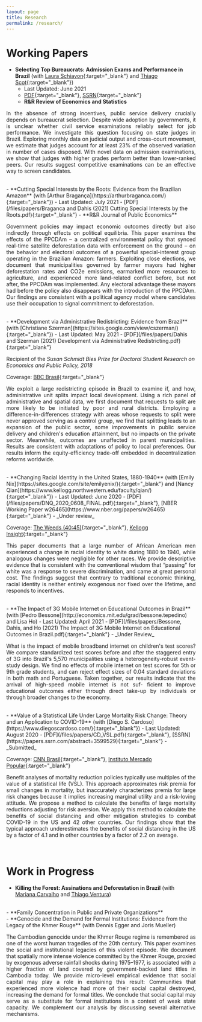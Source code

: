 ```yaml
---
layout: page
title: Research
permalink: /research/
---
```


# Working Papers

- **Selecting Top Bureaucrats: Admission Exams and Performance in Brazil** (with [Laura Schiavon](https://www.lauraschiavon.com/){:target="_blank"} and [Thiago Scot](https://sites.google.com/view/thiagoscot/){:target="_blank"})
    - Last Updated: June 2021
    - [PDF](/files/papers/DSS_Selecting_Top_Bureaucrats.pdf){:target="_blank"}, [SSRN](https://ssrn.com/abstract=3584725){:target="_blank"}
    - **R&R Review of Economics and Statistics**

<p style="text-align: justify;"> In the absence of strong incentives, public service delivery crucially depends on bureaucrat selection. Despite wide adoption by governments, it is unclear whether civil service examinations reliably select for job performance. We investigate this question focusing on state judges in Brazil. Exploring monthly data on judicial output and cross-court movement, we estimate that judges account for at least 23% of the observed variation in number of cases disposed. With novel data on admission examinations, we show that judges with higher grades perform better than lower-ranked peers. Our results suggest competitive examinations can be an effective way to screen candidates. </p>

<br>
- **Cutting Special Interests by the Roots: Evidence from the Brazilian Amazon** (with [Arthur Bragança](https://arthurbraganca.com/){:target="_blank"})
    - Last Updated: July 2021
    - [PDF](/files/papers/Braganca and Dahis (2021) Cutting Special Interests by the Roots.pdf){:target="_blank"}
    - **R&R Journal of Public Economics**

<p style="text-align: justify;"> Government policies may impact economic outcomes directly but also indirectly through effects on political equilibria. This paper examines the effects of the PPCDAm – a centralized environmental policy that synced real-time satellite deforestation data with enforcement on the ground – on the behavior and electoral outcomes of a powerful special-interest group operating in the Brazilian Amazon: farmers. Exploiting close elections, we document that municipalities governed by farmer mayors had higher deforestation rates and CO2e emissions, earmarked more resources to agriculture, and experienced more land-related conflict before, but not after, the PPCDAm was implemented. Any electoral advantage these mayors had before the policy also disappears with the introduction of the PPCDAm. Our findings are consistent with a political agency model where candidates use their occupation to signal commitment to deforestation. </p>

<br>
- **Development via Administrative Redistricting: Evidence from Brazil** (with [Christiane Szerman](https://sites.google.com/view/cszerman/){:target="_blank"})
    - Last Updated: May 2021
    - [PDF](/files/papers/Dahis and Szerman (2021) Development via Administrative Redistricting.pdf){:target="_blank"}

 Recipient of the _Susan Schmidt Bies Prize for Doctoral Student Research on Economics and Public Policy, 2018_
    
 Coverage: [BBC Brasil](https://www.bbc.com/portuguese/brasil-50402258){:target="_blank"}

<p style="text-align: justify;"> We exploit a large redistricting episode in Brazil to examine if, and how, administrative unit splits impact local development. Using a rich panel of administrative and spatial data, we first document that requests to split are more likely to be initiated by poor and rural districts. Employing a difference-in-differences strategy with areas whose requests to split were never approved serving as a control group, we find that splitting leads to an expansion of the public sector, some improvements in public service delivery and children's education attainment, but no impacts on the private sector. Meanwhile, outcomes are unaffected in parent municipalities. Results are consistent with adaptations of policy to local preferences. Our results inform the equity-efficiency trade-off embedded in decentralization reforms worldwide. </p>

<br>
- **Changing Racial Identity in the United States, 1880-1940** (with [Emily Nix](https://sites.google.com/site/emilyenix/){:target="_blank"} and [Nancy Qian](https://www.kellogg.northwestern.edu/faculty/qian/){:target="_blank"})
    - Last Updated: June 2020
    - [PDF](/files/papers/DNQ_2020_0608_FINAL.pdf){:target="_blank"}, [NBER Working Paper w26465](https://www.nber.org/papers/w26465){:target="_blank"}
    - _Under review_
   
Coverage: [The Weeds (40:45)](https://open.spotify.com/episode/0QluGZdvuc5lFtt2ygnEtC?si=gSSl7uggTbqXu-LU3YvRSQ){:target="_blank"}, [Kellogg Insight](https://insight.kellogg.northwestern.edu/article/jim-crow-era-discrimination-violence-black-men-passed-white){:target="_blank"}
   
<p style="text-align: justify;"> This paper documents that a large number of African American men experienced a change in racial identity to white during 1880 to 1940, while analogous changes were negligible for other races. We provide descriptive evidence that is consistent with the conventional wisdom that “passing” for white was a response to severe discrimination, and came at great personal cost. The findings suggest that contrary to traditional economic thinking, racial identity is neither entirely exogenous nor fixed over the lifetime, and responds to incentives. </p>

<br>
- **The Impact of 3G Mobile Internet on Educational Outcomes in Brazil** (with [Pedro Bessone](http://economics.mit.edu/grad/bessone.tepedino) and Lisa Ho)
    - Last Updated: April 2021
    - [PDF](/files/papers/Bessone, Dahis, and Ho (2021) The Impact of 3G Mobile Internet on Educational Outcomes in Brazil.pdf){:target="_blank"}
    - _Under Review_

<p style="text-align: justify;"> What is the impact of mobile broadband internet on children's test scores? We compare standardized test scores before and after the staggered entry of 3G into Brazil's 5,570 municipalities using a heterogeneity-robust event-study design. We find no effects of mobile internet on test scores for 5th or 9th grade students, and can reject effect sizes of 0.04 standard deviations in both math and Portuguese. Taken together, our results indicate that the arrival of high-speed mobile internet is not suf- ficient to improve educational outcomes either through direct take-up by individuals or through broader changes to the economy. </p>

<br>
- **Value of a Statistical Life Under Large Mortality Risk Change: Theory and an Application to COVID-19** (with [Diego S. Cardoso](https://www.diegoscardoso.com/){:target="_blank"})
    - Last Updated: August 2020
    - [PDF](/files/papers/CD_VSL.pdf){:target="_blank"}, [SSRN](https://papers.ssrn.com/abstract=3599529){:target="_blank"}
    - _Submitted_
    
Coverage: [CNN Brasil](https://www.cnnbrasil.com.br/nacional/2020/04/22/quarentena-intensiva-traria-beneficio-de-r-298-bi-por-mes-ao-pais-diz-pesquisa){:target="_blank"}, [Instituto Mercado Popular](https://mercadopopular.org/economia/os-beneficios-economicos-do-distanciamento-social/){:target="_blank"}
    
<p style="text-align: justify;"> Benefit analyses of mortality reduction policies typically use multiples of the value of a statistical life (VSL). This approach approximates risk premia for small changes in mortality, but inaccurately characterizes premia for large risk changes because it implies increasing marginal utility and a risk-loving attitude. We propose a method to calculate the benefits of large mortality reductions adjusting for risk aversion. We apply this method to calculate the benefits of social distancing and other mitigation strategies to combat COVID-19 in the US and 42 other countries. Our findings show that the typical approach underestimates the benefits of social distancing in the US by a factor of 4.1 and in other countries by a factor of 2.2 on average. </p>

<br>

# Work in Progress

- **Killing the Forest: Assinations and Deforestation in Brazil** (with [Mariana Carvalho](https://www.maricarvalho.com/) and [Thiago Ventura](https://tiagoventura.rbind.io/))

<br>
- **Family Concentration in Public and Private Organizations**

<br>
- **Genocide and the Demand for Formal Institutions: Evidence from the Legacy of the Khmer Rouge** (with Dennis Egger and Joris Mueller)

   <p style="text-align: justify;"> The Cambodian genocide under the Khmer Rouge regime is remembered as one of the worst human tragedies of the 20th century. This paper examines the social and institutional legacies of this violent episode. We document that spatially more intense violence committed by the Khmer Rouge, proxied by exogenous adverse rainfall shocks during 1975–1977, is associated with a higher fraction of land covered by government-backed land titles in Cambodia today. We provide micro-level empirical evidence that social capital may play a role in explaining this result: Communities that experienced more violence had more of their social capital destroyed, increasing the demand for formal titles. We conclude that social capital may serve as a substitute for formal institutions in a context of weak state capacity. We complement our analysis by discussing several alternative mechanisms. </p>


